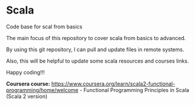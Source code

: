 # Scala
Code base for scal from basics

The main focus of this repository to cover scala from basics to advanced.

By using this git repository, I can pull and update files in remote systems.

Also, this will be helpful to update some scala resources and courses links.

Happy coding!!!

**Coursera course:**
    https://www.coursera.org/learn/scala2-functional-programming/home/welcome - Functional Programming Principles in Scala (Scala 2 version)
